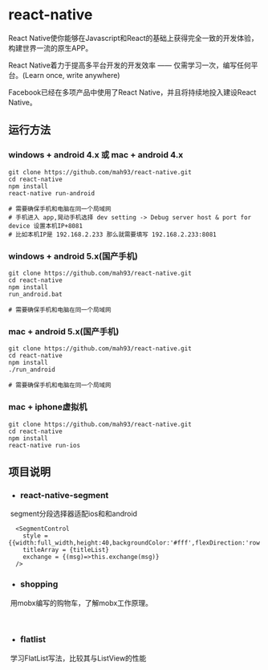 # react-native  

React Native使你能够在Javascript和React的基础上获得完全一致的开发体验，构建世界一流的原生APP。

React Native着力于提高多平台开发的开发效率 —— 仅需学习一次，编写任何平台。(Learn once, write anywhere)

Facebook已经在多项产品中使用了React Native，并且将持续地投入建设React Native。

## 运行方法

### windows + android 4.x 或 mac + android 4.x
```
git clone https://github.com/mah93/react-native.git
cd react-native
npm install
react-native run-android

# 需要确保手机和电脑在同一个局域网
# 手机进入 app,晃动手机选择 dev setting -> Debug server host & port for device 设置本机IP+8081
# 比如本机IP是 192.168.2.233 那么就需要填写 192.168.2.233:8081
```

### windows + android 5.x(国产手机)
```
git clone https://github.com/mah93/react-native.git
cd react-native
npm install
run_android.bat

# 需要确保手机和电脑在同一个局域网
```

### mac + android 5.x(国产手机)
```
git clone https://github.com/mah93/react-native.git
cd react-native
npm install
./run_android

# 需要确保手机和电脑在同一个局域网
```

### mac + iphone虚拟机
```
git clone https://github.com/mah93/react-native.git
cd react-native
npm install
react-native run-ios
```

## 项目说明

* ### react-native-segment
  segment分段选择器适配ios和和android
  ```
    <SegmentControl 
      style = {{width:full_width,height:40,backgroundColor:'#fff',flexDirection:'row'}}
      titleArray = {titleList}
      exchange = {(msg)=>this.exchange(msg)}
    />   
  ```

* ### shopping
  用mobx编写的购物车，了解mobx工作原理。
  
  
* ### flatlist
  学习FlatList写法，比较其与ListView的性能


